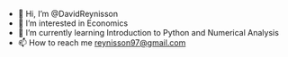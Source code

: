 - 👋 Hi, I’m @DavidReynisson
- 👀 I’m interested in Economics
- 🌱 I’m currently learning Introduction to Python and Numerical Analysis
- 📫 How to reach me reynisson97@gmail.com

<!---
DavidReynisson/DavidReynisson is a ✨ special ✨ repository because its `README.md` (this file) appears on your GitHub profile.
You can click the Preview link to take a look at your changes.
--->
